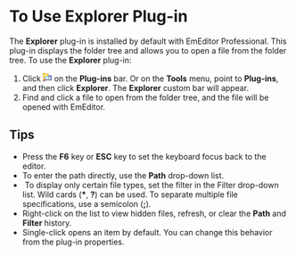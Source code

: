 # To Use Explorer Plug-in

The **Explorer** plug-in is installed by default with EmEditor Professional. This plug-in displays the folder tree and allows you to open a file from the folder tree. To use the **Explorer** plug-in:

1. Click **![Explorer](../../images/plugin_explorer.gif)** on the **Plug-ins** bar. Or on the **Tools** menu, point to **Plug-ins**, and then click **Explorer**. The **Explorer** custom bar will appear.
2. Find and click a file to open from the folder tree, and the file will be opened with EmEditor.

## Tips

- Press the **F6** key or **ESC** key to set the keyboard focus back to the editor.
- To enter the path directly, use the **Path** drop-down list.
-  To display only certain file types, set the filter in the Filter drop-down list. Wild cards (**\***, **?**) can be used. To separate multiple file specifications, use a semicolon (**;**).
- Right-click on the list to view hidden files, refresh, or clear the **Path** and **Filter** history.
- Single-click opens an item by default. You can change this behavior from the plug-in properties.
